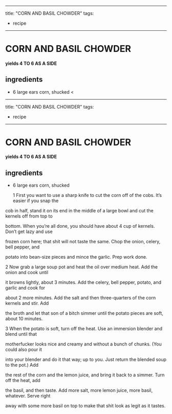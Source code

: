 
---
title: "CORN AND BASIL CHOWDER"
tags:
  - recipe
---
# CORN AND BASIL CHOWDER



#### yields  4 TO 6 AS A SIDE


## ingredients
* 6 large ears corn, shucked <
---
title: "CORN AND BASIL CHOWDER"
tags:
  - recipe
---
# CORN AND BASIL CHOWDER



#### yields  4 TO 6 AS A SIDE


## ingredients
* 6 large ears corn, shucked <iv itemprop="recipeInstructions"><p>1 First you want to use a sharp knife to cut the corn off of the cobs. It’s easier if you snap the

cob in half, stand it on its end in the middle of a large bowl and cut the kernels off from top to

bottom. When you’re all done, you should have about 4 cup of kernels. Don’t get lazy and use

frozen corn here; that shit will not taste the same. Chop the onion, celery, bell pepper, and

potato into bean-size pieces and mince the garlic. Prep work done.

2 Now grab a large soup pot and heat the oil over medium heat. Add the onion and cook until

it browns lightly, about 3 minutes. Add the celery, bell pepper, potato, and garlic and cook for

about 2 more minutes. Add the salt and then three-quarters of the corn kernels and stir. Add

the broth and let that son of a bitch simmer until the potato pieces are soft, about 10 minutes.

3 When the potato is soft, turn off the heat. Use an immersion blender and blend until that

motherfucker looks nice and creamy and without a bunch of chunks. (You could also pour it

into your blender and do it that way; up to you. Just return the blended soup to the pot.) Add

the rest of the corn and the lemon juice, and bring it back to a simmer. Turn off the heat, add

the basil, and then taste. Add more salt, more lemon juice, more basil, whatever. Serve right

away with some more basil on top to make that shit look as legit as it tastes.






